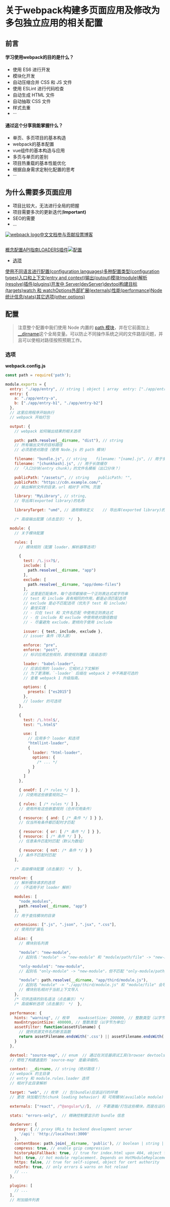 # 关于webpack构建多页面应用及修改为多包独立应用的相关配置

## 前言

#### 学习使用webpack的目的是什么？

* 使用 ES6 进行开发
* 模块化开发
* 自动压缩合并 CSS 和 JS 文件
* 使用 ESLint 进行代码检查
* 自动生成 HTML 文件
* 自动抽取 CSS 文件
* 样式去重
* ···

#### 通过这个分享我能掌握什么？

* 单页、多页项目的基本构造
* webpack的基本配置
* vue组件的基本构造与应用
* 多页与单页的差别
* 项目热重载的基本性能优化
* 根据自身需求定制化配置的思考
* ···

## 为什么需要多页面应用

* 项目比较大，无法进行全局的把握
* 项目需要多次的更新迭代\(**Important\)**
* SEO的需要
* ...

[![webpack logo](https://www.webpackjs.com/cd0bb358c45b584743d8ce4991777c42.svg)](https://www.webpackjs.com/)[中文文档](https://www.webpackjs.com/concepts/)[参与贡献](https://www.webpackjs.com/contribute/)[投票](https://www.webpackjs.com/vote/)[博客](https://medium.com/webpack/)

```text

```

[概念](https://www.webpackjs.com/concepts/)[配置](https://www.webpackjs.com/configuration/)[API](https://www.webpackjs.com/api/)[指南](https://www.webpackjs.com/guides/)[LOADERS](https://www.webpackjs.com/loaders/)[插件](https://www.webpackjs.com/plugins/)[![](https://img.shields.io/npm/v/webpack.svg?label=webpack&style=flat-square&maxAge=3600)](https://github.com/webpack/webpack/releases)[配置](https://www.webpackjs.com/configuration/)

* [选项](https://www.webpackjs.com/configuration/#%E9%80%89%E9%A1%B9)

[使用不同语言进行配置\(configuration languages\)](https://www.webpackjs.com/configuration/configuration-languages/)[多种配置类型\(configuration types\)](https://www.webpackjs.com/configuration/configuration-types/)[入口和上下文\(entry and context\)](https://www.webpackjs.com/configuration/entry-context/)[输出\(output\)](https://www.webpackjs.com/configuration/output/)[模块\(module\)](https://www.webpackjs.com/configuration/module/)[解析\(resolve\)](https://www.webpackjs.com/configuration/resolve/)[插件\(plugins\)](https://www.webpackjs.com/configuration/plugins/)[开发中 Server\(devServer\)](https://www.webpackjs.com/configuration/dev-server/)[devtool](https://www.webpackjs.com/configuration/devtool/)[构建目标\(targets\)](https://www.webpackjs.com/configuration/target/)[watch 和 watchOptions](https://www.webpackjs.com/configuration/watch/)[外部扩展\(externals\)](https://www.webpackjs.com/configuration/externals/)[性能\(performance\)](https://www.webpackjs.com/configuration/performance/)[Node](https://www.webpackjs.com/configuration/node/)[统计信息\(stats\)](https://www.webpackjs.com/configuration/stats/)[其它选项\(other options\)](https://www.webpackjs.com/configuration/other-options/)

## 配置

> 注意整个配置中我们使用 Node 内置的 [path 模块](https://nodejs.org/api/path.html)，并在它前面加上 [\_\_dirname](https://nodejs.org/docs/latest/api/globals.html#globals_dirname)这个全局变量。可以防止不同操作系统之间的文件路径问题，并且可以使相对路径按照预期工作。

### 选项

**webpack.config.js**

```javascript
const path = require('path');

module.exports = {
  entry: "./app/entry", // string | object | array  entry: ["./app/entry1", "./app/entry2"],
  entry: {
    a: "./app/entry-a",
    b: ["./app/entry-b1", "./app/entry-b2"]
  },
  // 这里应用程序开始执行
  // webpack 开始打包

  output: {
    // webpack 如何输出结果的相关选项

    path: path.resolve(__dirname, "dist"), // string
    // 所有输出文件的目标路径
    // 必须是绝对路径（使用 Node.js 的 path 模块）

    filename: "bundle.js", // string    filename: "[name].js", // 用于多个入口点(entry point)（出口点？）
    filename: "[chunkhash].js", // 用于长效缓存
    // 「入口分块(entry chunk)」的文件名模板（出口分块？）

    publicPath: "/assets/", // string    publicPath: "",
    publicPath: "https://cdn.example.com/",
    // 输出解析文件的目录，url 相对于 HTML 页面

    library: "MyLibrary", // string,
    // 导出库(exported library)的名称

    libraryTarget: "umd", // 通用模块定义    // 导出库(exported library)的类型

    /* 高级输出配置（点击显示） */  },

  module: {
    // 关于模块配置

    rules: [
      // 模块规则（配置 loader、解析器等选项）

      {
        test: /\.jsx?$/,
        include: [
          path.resolve(__dirname, "app")
        ],
        exclude: [
          path.resolve(__dirname, "app/demo-files")
        ],
        // 这里是匹配条件，每个选项都接收一个正则表达式或字符串
        // test 和 include 具有相同的作用，都是必须匹配选项
        // exclude 是必不匹配选项（优先于 test 和 include）
        // 最佳实践：
        // - 只在 test 和 文件名匹配 中使用正则表达式
        // - 在 include 和 exclude 中使用绝对路径数组
        // - 尽量避免 exclude，更倾向于使用 include

        issuer: { test, include, exclude },
        // issuer 条件（导入源）

        enforce: "pre",
        enforce: "post",
        // 标识应用这些规则，即使规则覆盖（高级选项）

        loader: "babel-loader",
        // 应该应用的 loader，它相对上下文解析
        // 为了更清晰，`-loader` 后缀在 webpack 2 中不再是可选的
        // 查看 webpack 1 升级指南。

        options: {
          presets: ["es2015"]
        },
        // loader 的可选项
      },

      {
        test: /\.html$/,
        test: "\.html$"

        use: [
          // 应用多个 loader 和选项
          "htmllint-loader",
          {
            loader: "html-loader",
            options: {
              /* ... */
            }
          }
        ]
      },

      { oneOf: [ /* rules */ ] },
      // 只使用这些嵌套规则之一

      { rules: [ /* rules */ ] },
      // 使用所有这些嵌套规则（合并可用条件）

      { resource: { and: [ /* 条件 */ ] } },
      // 仅当所有条件都匹配时才匹配

      { resource: { or: [ /* 条件 */ ] } },
      { resource: [ /* 条件 */ ] },
      // 任意条件匹配时匹配（默认为数组）

      { resource: { not: /* 条件 */ } }
      // 条件不匹配时匹配
    ],

    /* 高级模块配置（点击展示） */  },

  resolve: {
    // 解析模块请求的选项
    // （不适用于对 loader 解析）

    modules: [
      "node_modules",
      path.resolve(__dirname, "app")
    ],
    // 用于查找模块的目录

    extensions: [".js", ".json", ".jsx", ".css"],
    // 使用的扩展名

    alias: {
      // 模块别名列表

      "module": "new-module",
      // 起别名："module" -> "new-module" 和 "module/path/file" -> "new-module/path/file"

      "only-module$": "new-module",
      // 起别名 "only-module" -> "new-module"，但不匹配 "only-module/path/file" -> "new-module/path/file"

      "module": path.resolve(__dirname, "app/third/module.js"),
      // 起别名 "module" -> "./app/third/module.js" 和 "module/file" 会导致错误
      // 模块别名相对于当前上下文导入
    },
    /* 可供选择的别名语法（点击展示） */
    /* 高级解析选项（点击展示） */  },

  performance: {
    hints: "warning", // 枚举    maxAssetSize: 200000, // 整数类型（以字节为单位）
    maxEntrypointSize: 400000, // 整数类型（以字节为单位）
    assetFilter: function(assetFilename) {
      // 提供资源文件名的断言函数
      return assetFilename.endsWith('.css') || assetFilename.endsWith('.js');
    }
  },

  devtool: "source-map", // enum  // 通过在浏览器调试工具(browser devtools)中添加元信息(meta info)增强调试
  // 牺牲了构建速度的 `source-map' 是最详细的。

  context: __dirname, // string（绝对路径！）
  // webpack 的主目录
  // entry 和 module.rules.loader 选项
  // 相对于此目录解析

  target: "web", // 枚举  // 包(bundle)应该运行的环境
  // 更改 块加载行为(chunk loading behavior) 和 可用模块(available module)

  externals: ["react", /^@angular\//],  // 不要遵循/打包这些模块，而是在运行时从环境中请求他们

  stats: "errors-only",  // 精确控制要显示的 bundle 信息

  devServer: {
    proxy: { // proxy URLs to backend development server
      '/api': 'http://localhost:3000'
    },
    contentBase: path.join(__dirname, 'public'), // boolean | string | array, static file location
    compress: true, // enable gzip compression
    historyApiFallback: true, // true for index.html upon 404, object for multiple paths
    hot: true, // hot module replacement. Depends on HotModuleReplacementPlugin
    https: false, // true for self-signed, object for cert authority
    noInfo: true, // only errors & warns on hot reload
    // ...
  },

  plugins: [
    // ...
  ],
  // 附加插件列表
```



